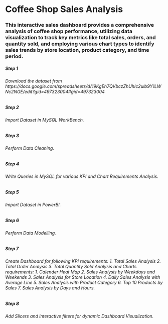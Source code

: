 # Coffee Shop Sales Analysis

 <h3 >This interactive sales dashboard provides a comprehensive analysis of coffee shop performance, utilizing data visualization to track key metrics like total sales, orders, and quantity sold, and employing various chart types to identify sales trends by store location, product category, and time period.</h3>
 
 <h5>   Step 1 </h5> <h6> Download the dataset from https://docs.google.com/spreadsheets/d/19KgEh7QVbczZhUhIc2ulb9Y1LWNc2NGE/edit?gid=497323004#gid=497323004 </h6>

 <h5>   Step 2 </h5> <h6>Import Dataset in MySQL WorkBench.</h6>
 
  <h5>   Step 3 </h5> <h6> Perform Data Cleaning. </h6>
  
   <h5>   Step 4 </h5> <h6> Write Queries in MySQL for various KPI and Chart Requirements Analysis.</h6>
    <h5>   Step 5 </h5> <h6> Import Dataset in PowerBI. </h6>
     <h5>   Step 6 </h5> <h6> Perform Data Modelling.</h6>
      <h5>   Step 7 </h5> <h6> Create Dashboard for following KPI requirements: 1. Total Sales Analysis 2. Total Order Analysis 3. Total Quantity Sold Analysis and Charts requirements:
      1. Calender Heat Map 2. Sales Analysis by Weekdays and Weekends 3. Sales Analysis for Store Location 4. Daily Sales Analysis with Average Line 5. Sales Analysis with Product Category 6. Top 10 Products by Sales 7. Sales Analysis by Days and Hours.</h6>
      <h5>   Step 8 </h5> <h6> Add Slicers and interactive filters for dynamic Dashboard Visualization.</h6>
